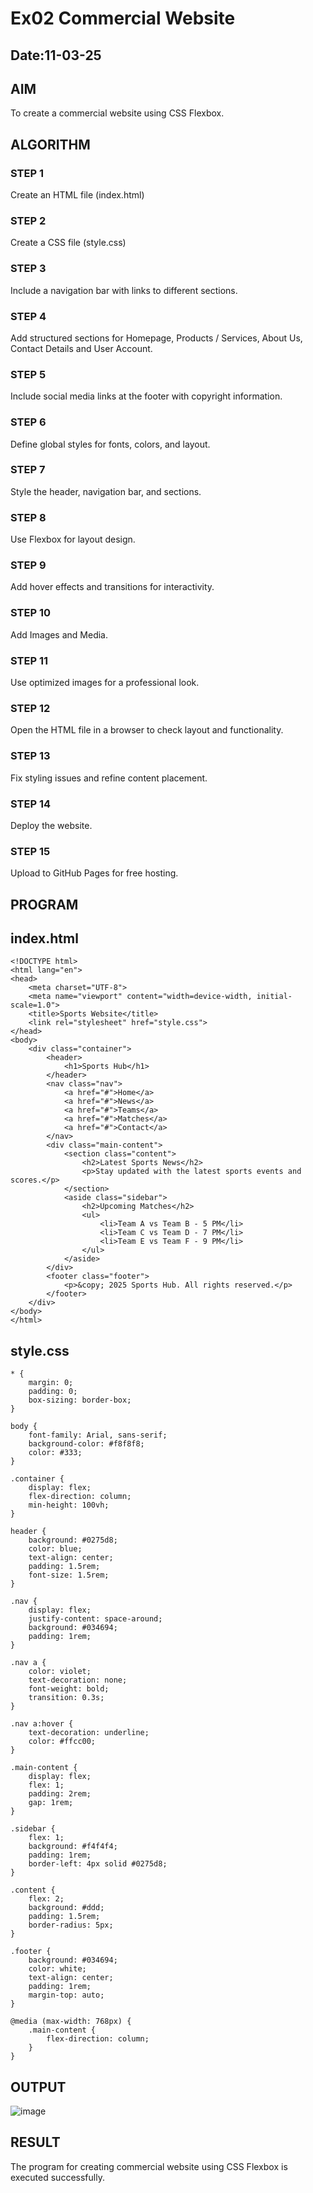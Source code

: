 # Ex02 Commercial Website
## Date:11-03-25

## AIM
To create a commercial website using CSS Flexbox.

## ALGORITHM
### STEP 1
Create an HTML file (index.html)

### STEP 2
Create a CSS file (style.css)

### STEP 3
Include a navigation bar with links to different sections.

### STEP 4
Add structured sections for Homepage, Products / Services, About Us, Contact Details and User Account.

### STEP 5
Include social media links at the footer with copyright information.

### STEP 6
Define global styles for fonts, colors, and layout.

### STEP 7
Style the header, navigation bar, and sections.

### STEP 8
Use Flexbox for layout design.

### STEP 9
Add hover effects and transitions for interactivity.

### STEP 10
Add Images and Media.

### STEP 11
Use optimized images for a professional look.

### STEP 12
Open the HTML file in a browser to check layout and functionality.

### STEP 13
Fix styling issues and refine content placement.

### STEP 14
Deploy the website.

### STEP 15
Upload to GitHub Pages for free hosting.

## PROGRAM
## index.html
```
<!DOCTYPE html>
<html lang="en">
<head>
    <meta charset="UTF-8">
    <meta name="viewport" content="width=device-width, initial-scale=1.0">
    <title>Sports Website</title>
    <link rel="stylesheet" href="style.css">
</head>
<body>
    <div class="container">
        <header>
            <h1>Sports Hub</h1>
        </header>
        <nav class="nav">
            <a href="#">Home</a>
            <a href="#">News</a>
            <a href="#">Teams</a>
            <a href="#">Matches</a>
            <a href="#">Contact</a>
        </nav>
        <div class="main-content">
            <section class="content">
                <h2>Latest Sports News</h2>
                <p>Stay updated with the latest sports events and scores.</p>
            </section>
            <aside class="sidebar">
                <h2>Upcoming Matches</h2>
                <ul>
                    <li>Team A vs Team B - 5 PM</li>
                    <li>Team C vs Team D - 7 PM</li>
                    <li>Team E vs Team F - 9 PM</li>
                </ul>
            </aside>
        </div>
        <footer class="footer">
            <p>&copy; 2025 Sports Hub. All rights reserved.</p>
        </footer>
    </div>
</body>
</html>
```
## style.css
```
* {
    margin: 0;
    padding: 0;
    box-sizing: border-box;
}

body {
    font-family: Arial, sans-serif;
    background-color: #f8f8f8;
    color: #333;
}

.container {
    display: flex;
    flex-direction: column;
    min-height: 100vh;
}

header {
    background: #0275d8;
    color: blue;
    text-align: center;
    padding: 1.5rem;
    font-size: 1.5rem;
}

.nav {
    display: flex;
    justify-content: space-around;
    background: #034694;
    padding: 1rem;
}

.nav a {
    color: violet;
    text-decoration: none;
    font-weight: bold;
    transition: 0.3s;
}

.nav a:hover {
    text-decoration: underline;
    color: #ffcc00;
}

.main-content {
    display: flex;
    flex: 1;
    padding: 2rem;
    gap: 1rem;
}

.sidebar {
    flex: 1;
    background: #f4f4f4;
    padding: 1rem;
    border-left: 4px solid #0275d8;
}

.content {
    flex: 2;
    background: #ddd;
    padding: 1.5rem;
    border-radius: 5px;
}

.footer {
    background: #034694;
    color: white;
    text-align: center;
    padding: 1rem;
    margin-top: auto;
}

@media (max-width: 768px) {
    .main-content {
        flex-direction: column;
    }
}
```

## OUTPUT
![image](https://github.com/user-attachments/assets/116a5f5d-6df5-492d-aace-74fcfda5e277)

## RESULT
The program for creating commercial website using CSS Flexbox is executed successfully.
